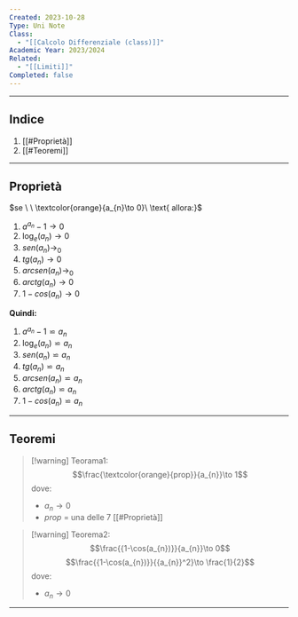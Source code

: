 ```yaml
---
Created: 2023-10-28
Type: Uni Note
Class:
  - "[[Calcolo Differenziale (class)]]"
Academic Year: 2023/2024
Related:
  - "[[Limiti]]"
Completed: false
---
```

---
## Indice
1. [[#Proprietà]]
2. [[#Teoremi]]

---
## Proprietà
$se \ \ \textcolor{orange}{a_{n}\to 0}\ \text{ allora:}$
1. $a^{a_{n}}-1\to 0$
2. $\log_{e}(a_{n})\to 0$ 
3. $sen(a_{n})\to_{0}$
4. $tg(a_{n})\to 0$
5. $arcsen(a_{n})\to_{0}$
6. $arctg(a_{n})\to 0$
7. $1-cos(a_{n})\to 0$

**Quindi:**
1. $a^{a_{n}}-1 \backsimeq a_{n}$
2. $\log_{e}(a_{n})\backsimeq a_{n}$ 
3. $sen(a_{n}) \backsimeq a_{n}$
4. $tg(a_{n})\backsimeq a_{n}$
5. $arcsen(a_{n})\backsimeq a_{n}$
6. $arctg(a_{n})\backsimeq a_{n}$
7. $1-cos(a_{n})\backsimeq a_{n}$

---
## Teoremi

>[!warning] Teorama1:
>$$\frac{\textcolor{orange}{prop}}{a_{n}}\to 1$$
>dove: 
>	- $a_{n}\to 0$
>	- *prop* = una delle 7 [[#Proprietà]]

>[!warning] Teorema2:
>$$\frac{{1-\cos(a_{n})}}{a_{n}}\to 0$$
>$$\frac{{1-\cos(a_{n})}}{{a_{n}}^2}\to \frac{1}{2}$$
>dove: 
>	- $a_{n}\to 0$


---
